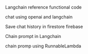Langchain reference functional code

chat using openai and langchain

Save chat history in firestore firebase

Chain prompt in Langchain

chain promp using RunnableLambda